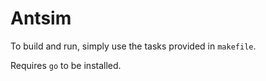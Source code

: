 # Antsim

To build and run, simply use the tasks provided in `makefile`.

Requires `go` to be installed.
